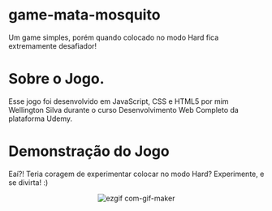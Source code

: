 # game-mata-mosquito
Um game simples, porém quando colocado no modo Hard fica extremamente desafiador!
# Sobre o Jogo.
<p>
  Esse jogo foi desenvolvido em JavaScript, CSS e HTML5 por mim Wellington Silva durante o curso Desenvolvimento Web Completo da plataforma Udemy.
</p>

# Demonstração do Jogo
<p>  
   Eaí?! Teria coragem de experimentar colocar no modo Hard? Experimente, e se divirta! :)  
</p>

<div align="center">
  
  ![ezgif com-gif-maker](https://user-images.githubusercontent.com/62810095/125370500-f4dfd580-e354-11eb-8596-2457ed8f2322.gif)
  
</div>

